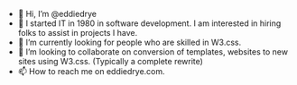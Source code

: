 - 👋 Hi, I’m @eddiedrye
- 👀 I started IT in 1980 in software development.  I am interested in hiring folks to assist in projects I have.
- 🌱 I’m currently looking for people who are skilled in W3.css.
- 💞️ I’m looking to collaborate on conversion of templates, websites to new sites using W3.css. (Typically a complete rewrite)
- 📫 How to reach me on eddiedrye.com.

<!---
Have a good day.
--->
